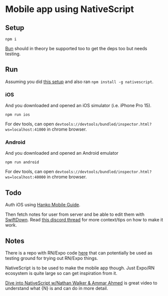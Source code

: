 # Mobile app using NativeScript

## Setup

```
npm i
```

[Bun](https://bun.sh) should in theory be supported too to get the deps too but needs testing.

## Run

Assuming you did [this setup](https://docs.nativescript.org/setup/macos#setting-up-macos-for-ios) and also ran `npm install -g nativescript`.

### iOS

And you downloaded and opened an iOS simulator (i.e. iPhone Pro 15).

```
npm run ios
```

For dev tools, can open `devtools://devtools/bundled/inspector.html?ws=localhost:41000` in chrome browser.

### Android

And you downloaded and opened an Android emulator

```
npm run android
```

For dev tools, can open `devtools://devtools/bundled/inspector.html?ws=localhost:40000` in chrome browser.

## Todo

Auth iOS using [Hanko Mobile Guide](https://docs.hanko.io/quickstarts/mobile).

Then fetch notes for user from server and be able to edit them with [SwiftDown](https://github.com/qeude/SwiftDown). Read [this discord thread](https://discord.com/channels/603595811204366337/1172303250557501601/1172339612681777213) for more context/tips on how to make it work.

## Notes

There is a repo with RN/Expo code [here](https://github.com/learn-anything/mobile-expo) that can potentially be used as testing ground for trying out RN/Expo things.

NativeScript is to be used to make the mobile app though. Just Expo/RN ecosystem is quite large so can get inspiration from it.

[Dive into NativeScript w/Nathan Walker & Ammar Ahmed](https://www.youtube.com/watch?v=j0s8w34Xh9o) is great video to understand what {N} is and can do in more detail.
